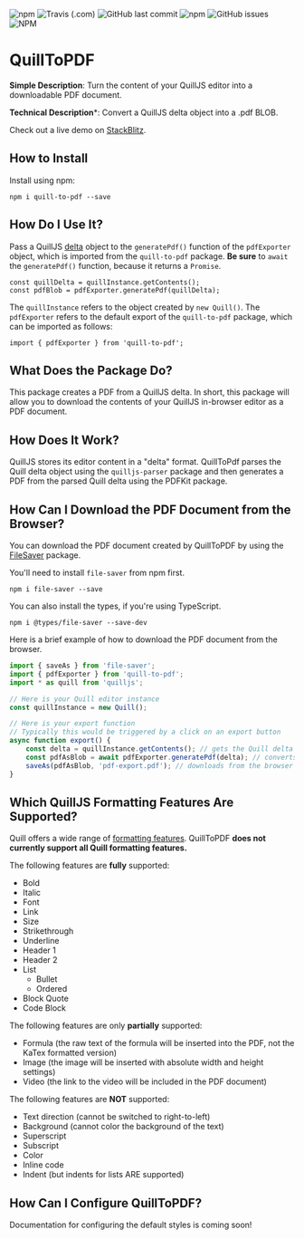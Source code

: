 ![npm](https://img.shields.io/npm/v/quill-to-pdf) ![Travis (.com)](https://img.shields.io/travis/com/andrewraygilbert/quill-to-pdf) ![GitHub last commit](https://img.shields.io/github/last-commit/andrewraygilbert/quill-to-pdf) ![npm](https://img.shields.io/npm/dm/quill-to-pdf) ![GitHub issues](https://img.shields.io/github/issues/andrewraygilbert/quill-to-pdf) ![NPM](https://img.shields.io/npm/l/quill-to-pdf)

# QuillToPDF

**Simple Description**: Turn the content of your QuillJS editor into a downloadable PDF document.

**Technical Description***: Convert a QuillJS delta object into a .pdf BLOB.

Check out a live demo on [StackBlitz](https://stackblitz.com/edit/quill-to-pdf-demo?file=src/app/app.component.ts).

## How to Install

Install using npm:

`npm i quill-to-pdf --save`

## How Do I Use It?

Pass a QuillJS [delta](https://quilljs.com/docs/delta/) object to the `generatePdf()` function of the `pdfExporter` object, which is imported from the `quill-to-pdf` package. **Be sure** to `await` the `generatePdf()` function, because it returns a `Promise`.

```
const quillDelta = quillInstance.getContents();
const pdfBlob = pdfExporter.generatePdf(quillDelta);
```

The `quillInstance` refers to the object created by `new Quill()`. The `pdfExporter` refers to the default export of the `quill-to-pdf` package, which can be imported as follows: 

`import { pdfExporter } from 'quill-to-pdf';`

## What Does the Package Do?

This package creates a PDF from a QuillJS delta. In short, this package will allow you to download the contents of your QuillJS in-browser editor as a PDF document.

## How Does It Work?

QuillJS stores its editor content in a "delta" format. QuillToPdf parses the Quill delta object using the `quilljs-parser` package and then generates a PDF from the parsed Quill delta using the PDFKit package.

## How Can I Download the PDF Document from the Browser?

You can download the PDF document created by QuillToPDF by using the [FileSaver](https://www.npmjs.com/package/file-saver) package.

You'll need to install `file-saver` from npm first.

```npm i file-saver --save```

You can also install the types, if you're using TypeScript.

```npm i @types/file-saver --save-dev```

Here is a brief example of how to download the PDF document from the browser.

```javascript
import { saveAs } from 'file-saver';
import { pdfExporter } from 'quill-to-pdf';
import * as quill from 'quilljs';

// Here is your Quill editor instance
const quillInstance = new Quill();

// Here is your export function
// Typically this would be triggered by a click on an export button
async function export() {
    const delta = quillInstance.getContents(); // gets the Quill delta
    const pdfAsBlob = await pdfExporter.generatePdf(delta); // converts to PDF
    saveAs(pdfAsBlob, 'pdf-export.pdf'); // downloads from the browser
}

```

## Which QuillJS Formatting Features Are Supported?

Quill offers a wide range of [formatting features](https://quilljs.com/docs/formats/). QuillToPDF **does not currently support all Quill formatting features.**

The following features are **fully** supported:

* Bold
* Italic
* Font
* Link
* Size
* Strikethrough
* Underline
* Header 1
* Header 2
* List
    * Bullet
    * Ordered
* Block Quote
* Code Block

The following features are only **partially** supported:

* Formula (the raw text of the formula will be inserted into the PDF, not the KaTex formatted version)
* Image (the image will be inserted with absolute width and height settings)
* Video (the link to the video will be included in the PDF document)

The following features are **NOT** supported:

* Text direction (cannot be switched to right-to-left)
* Background (cannot color the background of the text)
* Superscript
* Subscript
* Color
* Inline code
* Indent (but indents for lists ARE supported)

## How Can I Configure QuillToPDF?

Documentation for configuring the default styles is coming soon!